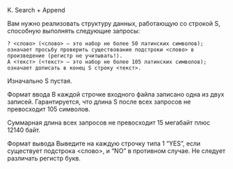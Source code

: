 K. Search + Append 

Вам нужно реализовать структуру данных, работающую со строкой S, способную выполнять следующие запросы:

    ? <слово> (<слово> — это набор не более 50 латинских символов); означает просьбу проверить существование подстроки <слово> в произведение (регистр не учитывать!).
    A <текст> (<текст> — это набор не более 105 латинских символов); означает дописать в конец S строку <текст>.

Изначально S пустая.

Формат ввода
В каждой строчке входного файла записано одна из двух записей. Гарантируется, что длина S после всех запросов не превосходит 105 символов.

Суммарная длина всех запросов не превосходит 15 мегабайт плюс 12140 байт.

Формат вывода
Выведите на каждую строчку типа 1 “YES”, если существует подстрока <слово>, и “NO” в противном случае. Не следует различать регистр букв. 